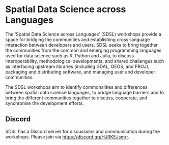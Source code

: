 # Spatial Data Science across Languages

The ‘Spatial Data Science across Languages’ (SDSL) workshops provide a space for bridging the 
communities and establishing cross-language interaction between developers and users.
SDSL seeks to bring together the communities from the common and emerging programming languages used
for data science such as R, Python and Julia, to discuss interoperability, methodological developments, 
and shared challenges such as interfacing upstream libraries (including GDAL, GEOS, and PROJ), packaging
and distributing software, and managing user and developer communities.

The SDSL workshops aim to identify commonalities and differences between spatial data science languages, 
to bridge language barriers and to bring the different communities together to discuss, cooperate, and
synchronise the development efforts. 

## Discord 

SDSL has a Discord server for discussions and communication during the workshops. Please join via https://discord.gg/HJRKEJsmrr.
